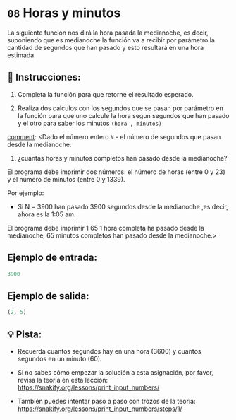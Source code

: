# `08` Horas y minutos

La siguiente función nos dirá la hora pasada la medianoche, es decir, suponiendo que es medianoche la función va a recibir por parámetro la cantidad de segundos que han pasado y esto resultará en una hora estimada.
## 📝 Instrucciones:

1. Completa la función para que retorne el resultado esperado.

2. Realiza dos calculos con los segundos que se pasan por parámetro en la función para que uno calcule la hora segun segundos que han pasado y el otro para saber los minutos `(hora , minutos)`


[comment]: <Dado el número entero `N` - el número de segundos que pasan desde la medianoche:
 
 1. ¿cuántas horas y minutos completos han pasado desde la medianoche?

El programa debe imprimir dos números: el número de horas (entre 0 y 23) y el número de minutos (entre 0 y 1339).

Por ejemplo:

* Si N = 3900  han pasado 3900 segundos desde la medianoche ,es decir, ahora es la 1:05 am. 
 
El programa debe imprimir 1 65  1 hora completa ha pasado desde la medianoche, 65 minutos completos han pasado desde la medianoche.>


## Ejemplo de entrada:
```py
3900
```
## Ejemplo de salida:
```py
(2, 5)
```
## 💡 Pista:

+ Recuerda cuantos segundos hay en una hora (3600) y cuantos segundos en un minuto (60).

+ Si no sabes cómo empezar la solución a esta asignación, por favor, revisa la teoría en esta lección:
https://snakify.org/lessons/print_input_numbers/

+ También puedes intentar paso a paso con trozos de la teoría:
https://snakify.org/lessons/print_input_numbers/steps/1/


[comment]: <Solution: (secs//3600, secs//60)>